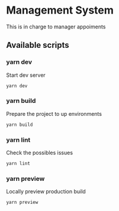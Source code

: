 # Management System

This is in charge to manager appoiments

## Available scripts

### yarn dev
Start dev server

```bash
yarn dev
```

### yarn build
Prepare the project to up environments

```bash
yarn build
```

### yarn lint
Check the possibles issues

```bash
yarn lint
```

### yarn preview
Locally preview production build

```bash
yarn preview
```

